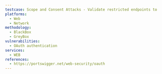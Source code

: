 ```yaml
---
testcase: Scope and Consent Attacks - Validate restricted endpoints to ensure that only proper tokens with allowed scopes/claims can access sensitive data. Web (HTTP/HTTPS) service
platforms: 
  - Web
  - Network
methodology: 
  - BlackBox
  - GreyBox
vulnerabilities:
  - OAuth authentication
services:
  - WEB
references:
  - https://portswigger.net/web-security/oauth
---
```

